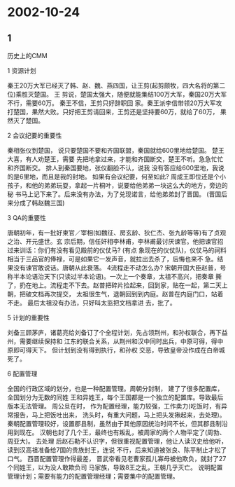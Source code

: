 # 2002-10-24

## 1

历史上的CMM 

1 资源计划     

秦王20万大军已经灭了韩、赵、魏、燕四国，让王剪(起剪颇牧，四大名将的第二位)乘胜灭楚国。  王 剪说，楚国太强大，随便就能集结100万大军，秦国20万大军不行，需要60万。  秦王不信，王剪只好辞职回 家。秦王派李信带领20万大军攻打楚国，果然大败。只好把王剪请回来，王剪还是坚持要60万，就给了60万， 果然灭了楚国。

2 会议纪要的重要性     

秦相张仪到楚国，  说只要楚国不要和齐国联盟，秦国就给600里地给楚国。  楚王大喜，有人劝楚王，需要 先把地拿过来，才能和齐国断交，楚王不听。急急忙忙和齐国断交。  排人到秦国要地，张仪翻脸不认，说我 没有答应给600里地，我说的是6里地，而且是我的封地。     如果有会议纪要，何至如此?     周成王即位还是个小孩子，和他的弟弟玩耍，拿起一片桐叶，说要给他弟弟一块这么大的地方，旁边的秘 书马上记下来了。后来没有办法，为了兑现诺言，给他弟弟封了晋国。  (晋国后来分成了韩赵魏三国)

3 QA的重要性    

唐朝初年，有一批好柬官／宰相(如魏征、房玄龄、狄仁杰、张九龄等等)有了贞观之治、开元盛世。玄 宗后期，信任奸相李林甫，李林甫最讨厌谏官。他把谏官招过来训话：你们有没有看见殿前的仪仗马?  (有点 象现在的仪仗队)，仪仗马的祠料相当于三品官的俸禄，可是如果它一发声音，就拉出去杀了，后悔也来不 急。结果没有谏官敢说话。唐朝从此衰落。 4流程走不动怎么办?     宋朝开国大臣赵普，号称半本论语治天下(只读过半本论语)。一次上一个奏章，太祖不高兴，把奏章 撕了，扔在地上。流程走不下去。赵普把碎片捡起来，回到家，贴在一起，第二天上朝，把破文档再次提交， 太祖很生气，退朝回到到内庭。赵普在内庭门口，站着不走。  最后太祖没有办法，只好叫太监把文档拿进 去，批了。

5 计划的重要性     

刘备三顾茅庐，诸葛亮给刘备订了个全程计划，先占领荆州，和孙权联合，再下益州，需要继续保持和 江东的联合关系，从荆州和汉中同时出兵，中原可得，得中原即可得天下。  但计划到没有得到执行，和孙权 交恶，导致皇帝没作成在白帝城死了。

6 配置管理     

全国的行政区域的划分，也是一种配置管理。周朝分封制，  建了了很多配置库，全国划分为无数的同姓 王和异姓王，每个王国都是一个独立的配置库。导致最后版本无法管理。     周公旦在时，  作为配置经理，能力较强，工作卖力(吃饭时，有异常报告，马上把饭吐出来， 洗头时，有重大问题，马上把头发揪起来，去处理)。     秦朝配置管理较好，设置郡县制，虽然由于其他原因统治时间不长，但其郡县制沿用到现在。     汉朝也封了几个王，最终也有叛乱，被周家的两个人物平定了(周勃、周亚大)。 去处理     后赵石勒不认识字，但很重视配置管理，他让人读汉史给他听，读到汉高祖准备给7国的贵族封王，连说 不行，后来知道被张良、陈平制止才松了口气。     西晋配置管理作得最差，  晋武帝看见老曹家孤儿寡母被他欺负，就封了27个同姓王，以为没人敢欺负司 马家族，导致8王之乱，王朝几乎灭亡。     说明配置管理计划；需要有能力的配置管理经理；需要集中的配置管理。　  

